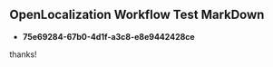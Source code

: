 ## OpenLocalization Workflow Test MarkDown
* **75e69284-67b0-4d1f-a3c8-e8e9442428ce**
 
thanks!

<!--HONumber=Feb17_HO2-->


